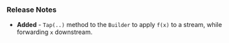 ### Release Notes

- **Added** - `Tap(..)` method to the `Builder` to apply `f(x)` to a stream, while forwarding `x` downstream.